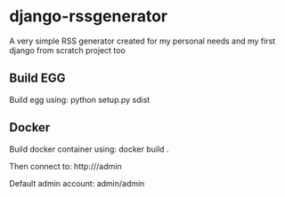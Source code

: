 # django-rssgenerator

A very simple RSS generator created for my personal needs and my first django from scratch project too

## Build EGG
Build egg using: python setup.py sdist

## Docker
Build docker container using: docker build .

Then connect to: http://<container ip>/admin

Default admin account: admin/admin
